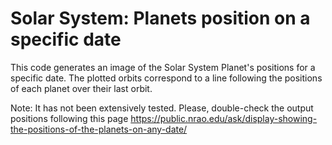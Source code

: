 # Solar System: Planets position on a specific date

This code generates an image of the Solar System Planet's positions for a specific date. The plotted orbits correspond to a line following the positions of each planet over their last orbit. 

Note: It has not been extensively tested. Please, double-check the output positions following this page https://public.nrao.edu/ask/display-showing-the-positions-of-the-planets-on-any-date/
